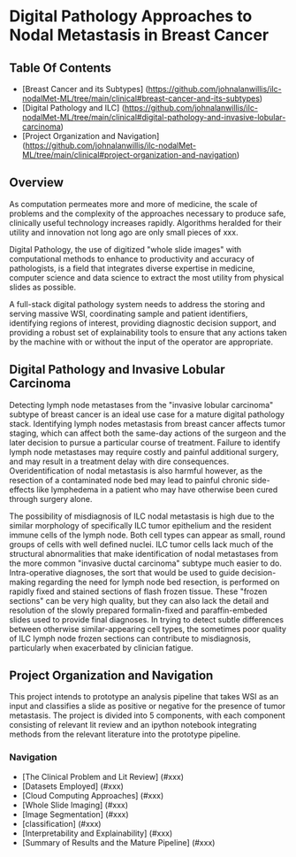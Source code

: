 
# Digital Pathology Approaches to Nodal Metastasis in Breast Cancer

## Table Of Contents
* [Breast Cancer and its Subtypes] (https://github.com/johnalanwillis/ilc-nodalMet-ML/tree/main/clinical#breast-cancer-and-its-subtypes)
* [Digital Pathology and ILC] (https://github.com/johnalanwillis/ilc-nodalMet-ML/tree/main/clinical#digital-pathology-and-invasive-lobular-carcinoma)
* [Project Organization and Navigation] (https://github.com/johnalanwillis/ilc-nodalMet-ML/tree/main/clinical#project-organization-and-navigation)

## Overview

As computation permeates more and more of medicine, the scale of problems and the complexity of the approaches necessary to produce safe, clinically useful technology increases rapidly. Algorithms heralded for their utility and innovation not long ago are only small pieces of xxx. 

Digital Pathology, the use of digitized "whole slide images" with computational methods to enhance to productivity and accuracy of pathologists, is a field that integrates diverse expertise in medicine, computer science and data science to extract the most utility from physical slides as possible.

A full-stack digital pathology system needs to address the storing and serving massive WSI, coordinating sample and patient identifiers, identifying regions of interest, providing diagnostic decision support, and providing a robust set of explainability tools to ensure that any actions taken by the machine with or without the input of the operator are appropriate. 

## Digital Pathology and Invasive Lobular Carcinoma

Detecting lymph node metastases from the "invasive lobular carcinoma" subtype of breast cancer is an ideal use case for a mature digital pathology stack. Identifying lymph nodes metastasis from breast cancer affects tumor staging, which can affect both the same-day actions of the surgeon and the later decision to pursue a particular course of treatment. Failure to identify lymph node metastases may require costly and painful additional surgery, and may result in a treatment delay with dire consequences. Overidentification of nodal metastasis is also harmful however, as the resection of a contaminated node bed may lead to painful chronic side-effects like lymphedema in a patient who may have otherwise been cured through surgery alone. 

The possibility of misdiagnosis of ILC nodal metastasis is high due to the similar morphology of specifically ILC tumor epithelium and the resident immune cells of the lymph node. Both cell types can appear as small, round groups of cells with well defined nuclei. ILC tumor cells lack much of the structural abnormalities that make identification of nodal metastases from the more common "invasive ductal carcinoma" subtype  much easier to do. Intra-operative diagnoses, the sort that would be used to guide decision-making regarding the need for lymph node bed resection, is performed on rapidly fixed and stained sections of flash frozen tissue. These "frozen sections" can be very high quality, but they can also lack the detail and resolution of the slowly prepared formalin-fixed and paraffin-embeded slides used to provide final diagnoses. In trying to detect subtle differences between otherwise similar-appearing cell types, the sometimes poor quality of ILC lymph node frozen sections can contribute to misdiagnosis, particularly when exacerbated by clinician fatigue. 

## Project Organization and Navigation

This project intends to prototype an analysis pipeline that takes WSI as an input and classifies a slide as positive or negative for the presence of tumor metastasis. The project is divided into 5 components, with each component consisting of relevant lit review and an ipython notebook integrating methods from the relevant literature into the prototype pipeline.

### Navigation
* [The Clinical Problem and Lit Review] (#xxx)
* [Datasets Employed] (#xxx)
* [Cloud Computing Approaches] (#xxx)
* [Whole Slide Imaging] (#xxx)
* [Image Segmentation] (#xxx)
* [classification] (#xxx)
* [Interpretability and Explainability] (#xxx)
* [Summary of Results and the Mature Pipeline] (#xxx)


